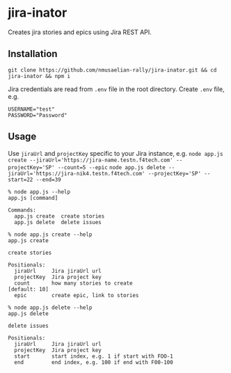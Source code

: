 # jira-inator

Creates jira stories and epics using Jira REST API.

## Installation

`git clone https://github.com/nmusaelian-rally/jira-inator.git && cd jira-inator && npm i`

Jira credentials are read from `.env` file in the root directory. Create `.env` file, e.g.
```
USERNAME="test"
PASSWORD="Password"
```

## Usage

Use `jiraUrl` and `projectKey` specific to your Jira instance, e.g.
`node app.js create --jiraUrl='https://jira-name.testn.f4tech.com' --projectKey='SP' --count=5 --epic`
`node app.js delete --jiraUrl='https://jira-nik4.testn.f4tech.com' --projectKey='SP' --start=22 --end=39`


```
% node app.js --help
app.js [command]

Commands:
  app.js create  create stories
  app.js delete  delete issues

% node app.js create --help
app.js create

create stories

Positionals:
  jiraUrl     Jira jiraUrl url
  projectKey  Jira project key
  count       how many stories to create                           [default: 10]
  epic        create epic, link to stories

% node app.js delete --help
app.js delete

delete issues

Positionals:
  jiraUrl     Jira jiraUrl url
  projectKey  Jira project key
  start       start index, e.g. 1 if start with FOO-1
  end         end index, e.g. 100 if end with F00-100

```
